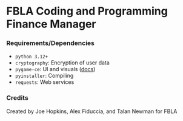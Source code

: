 # FBLA Coding and Programming Finance Manager

### Requirements/Dependencies

- `python 3.12+`
- `cryptography`: Encryption of user data
- `pygame-ce`: UI and visuals ([docs](https://pyga.me/docs/))
- `pyinstaller`: Compiling
- `requests`: Web services

### Credits

Created by Joe Hopkins, Alex Fiduccia, and Talan Newman for FBLA
